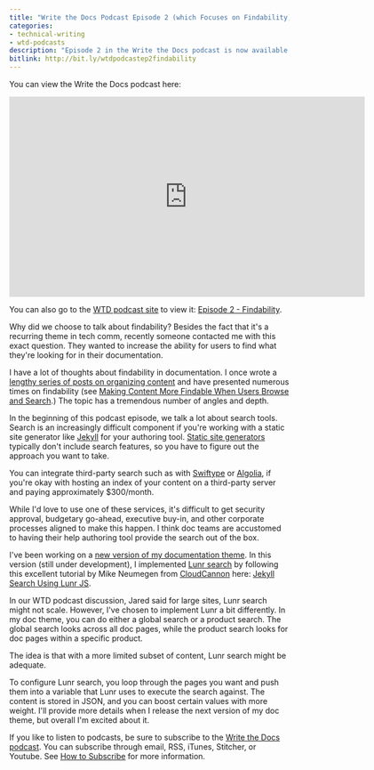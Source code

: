```yaml
---
title: "Write the Docs Podcast Episode 2 (which Focuses on Findability) Now Available "
categories:
- technical-writing
- wtd-podcasts
description: "Episode 2 in the Write the Docs podcast is now available. The topic of episode 2 is findability: How do you allow your users to find what they're looking for in your documentation? We talk about various tools for findability: search, tags, faceted filters, sidebar navigation, inline links, related links, terms/glossaries, and breadcrumbs. In this post, I also share a few more details about Lunr search."
bitlink: http://bit.ly/wtdpodcastep2findability
---
```


You can view the Write the Docs podcast here:

<iframe width="640" height="360" src="https://www.youtube.com/embed/Z8puPiBVa0w" frameborder="0" allowfullscreen></iframe>

You can also go to the [WTD podcast site](http://podcast.writethedocs.org) to view it: [Episode 2 - Findability](http://bit.ly/wtdpodcastepisode2).

Why did we choose to talk about findability? Besides the fact that it's a recurring theme in tech comm, recently someone contacted me with this exact question. They wanted to increase the ability for users to find what they're looking for in their documentation.

I have a lot of thoughts about findability in documentation. I once wrote a [lengthy series of posts on organizing content](https://idratherbewriting.com/2010/05/17/new-series-organizing-content-organizing-content-1/) and have presented numerous times on findability (see [Making Content More Findable When Users Browse and Search](https://idratherbewriting.com/2013/06/24/recording-of-making-content-more-findable-when-users-browse-and-search-ua-europe-presentation/).) The topic has a tremendous number of angles and depth.

In the beginning of this podcast episode, we talk a lot about search tools. Search is an increasingly difficult component if you're working with a static site generator like [Jekyll](http://jekyllrb.com) for your authoring tool. [Static site generators](http://www.staticgen.com/) typically don't include search features, so you have to figure out the approach you want to take.

You can integrate third-party search such as with [Swiftype](https://swiftype.com/) or [Algolia](https://www.algolia.com/), if you're okay with hosting an index of your content on a third-party server and paying approximately $300/month.

While I'd love to use one of these services, it's difficult to get security approval, budgetary go-ahead, executive buy-in, and other corporate processes aligned to make this happen. I think doc teams are accustomed to having their help authoring tool provide the search out of the box.

I've been working on a [new version of my documentation theme](https://idratherbewriting.com/documentation-theme-jekyll-next-version/). In this version (still under development), I implemented [Lunr search](http://lunrjs.com/) by following this excellent tutorial by Mike Neumegen from [CloudCannon](http://cloudcannon.com/) here: [Jekyll Search Using Lunr JS](http://jekyll.tips/jekyll-casts/jekyll-search-using-lunr-js/).

In our WTD podcast discussion, Jared said for large sites, Lunr search might not scale. However, I've chosen to implement Lunr a bit differently. In my doc theme, you can do either a global search or a product search. The global search looks across all doc pages, while the product search looks for doc pages within a specific product.

The idea is that with a more limited subset of content, Lunr search might be adequate.

To configure Lunr search, you loop through the pages you want and push them into a variable that Lunr uses to execute the search against. The content is stored in JSON, and you can boost certain values with more weight. I'll provide more details when I release the next version of my doc theme, but overall I'm excited about it.

If you like to listen to podcasts, be sure to subscribe to the [Write the Docs podcast](http://podcast.writethedocs.org). You can subscribe through email, RSS, iTunes, Stitcher, or Youtube. See [How to Subscribe](http://podcast.writethedocs.org/how-to-subscribe/) for more information.
